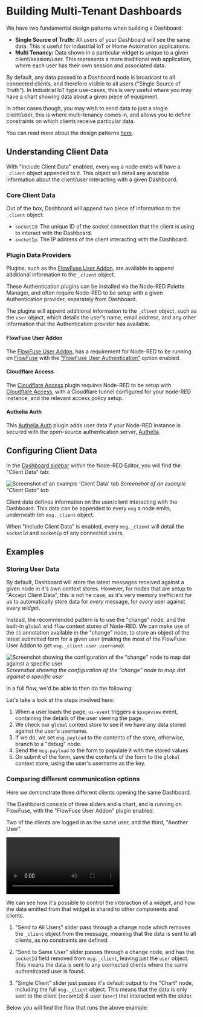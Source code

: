 <script setup>
    import { ref } from 'vue'
    import FlowViewer from '../components/FlowViewer.vue'
    import ExampleSlider from '../examples/multi-tenancy.json'
    import ExampleForm from '../examples/multi-tenancy-form.json'

    const examples = ref({
      'multi-tenant-slider': ExampleSlider,
      'multi-tenant-form': ExampleForm
    })
</script>

# Building Multi-Tenant Dashboards

We have two fundamental design patterns when building a Dashboard:

- **Single Source of Truth:** All users of your Dashboard will see the same data. This is useful for industrial IoT or Home Automation applications.
- **Multi Tenancy:** Data shown in a particular widget is unique to a given client/session/user. This represents a more traditional web application, where each user has their own session and associated data.

By default, any data passed to a Dashboard node is broadcast to all connected clients, and therefore visible to all users ("Single Source of Truth"). In Industrial IoT type use-cases, this is very useful where you may have a chart showing data about a given piece of equipment.

In other cases though, you may wish to send data to just a single client/user, this is where multi-tenancy comes in, and allows you to define constraints on which clients receive particular data.

You can read more about the design patterns [here](../getting-started.md#design-patterns).

## Understanding Client Data

With "Include Client Data" enabled, every `msg` a node emits will have a `_client` object appended to it. This object will detail any available information about the client/user interacting with a given Dashboard.

### Core Client Data

Out of the box, Dashboard will append two piece of information to the `_client` object:

- `socketId`: The unique ID of the socket connection that the client is using to interact with the Dashboard.
- `socketIp`: The IP address of the client interacting with the Dashboard.

### Plugin Data Providers

Plugins, such as the [FlowFuse User Addon](https://flowfuse.com/blog/2024/04/displaying-logged-in-users-on-dashboard/), are available to append additional information to the `_client` object. 

These Authentication plugins can be installed via the Node-RED Palette Manager, and often require Node-RED to be setup with a given Authentication provider, separately from Dashboard.

The plugins will append additional information to the `_client` object, such as the `user` object, which details the user's name, email address, and any other information that the Authentication provider has available.

#### FlowFuse User Addon

The [FlowFuse User Addon](https://flows.nodered.org/node/@flowfuse/node-red-dashboard-2-user-addon), has a requirement for Node-RED to be running on [FlowFuse](https://flowfuse.com/) with the ["FlowFuse User Authentication"](https://flowfuse.com/docs/user/instance-settings/#flowfuse-user-authentication) option enabled.

#### Cloudflare Access

The [Cloudflare Access](https://flows.nodered.org/node/@fullmetal-fred/node-red-dashboard-2-cloudflare-auth) plugin requires Node-RED to be setup with [Cloudflare Access](https://www.cloudflare.com/en-gb/zero-trust/products/access/), with a Cloudflare tunnel configured for your node-RED instance, and the relevant access policy setup.

#### Authelia Auth

This [Authelia Auth]() plugin adds user data if your Node-RED instance is secured with the open-source authentication server, [Authelia](https://www.authelia.com/).

## Configuring Client Data

In the [Dashboard sidebar](./sidebar.md#client-data) within the Node-RED Editor, you will find the "Client Data" tab:

<img data-zoomable style="max-width: 400px; margin: auto;" src="/images/dashboard-sidebar-clientdata.png" alt="Screenshot of an example 'Client Data' tab"/>
<em>Screenshot of an example "Client Data" tab</em>

Client data defines information on the user/client interacting with the Dashboard. This data can be appended to every `msg` a node emits, underneath teh `msg._client` object.

When "Include Client Data" is enabled, every `msg._client` will detail the `socketId` and `socketIp` of any connected users. 

## Examples

### Storing User Data

By default, Dashboard will store the latest messages received against a given node in it's own context stores. However, for nodes that are setup to "Accept Client Data", this is not he case, as it's very memory inefficient for us to automatically store data for _every_ message, for _every_ user against every _widget_.

Instead, the recommended pattern is to use the "change" node, and the built-in `global` and `flow` context stores of Node-RED. We can make use of the `[]` annotation available in the "change" node, to store an object of the latest submitted form for a given user (making the most of the FlowFuse User Addon to get `msg._client.user.username`):

![Screenshot showing the configuration of the "change" node to map dat against a specific user](/images/multiuser-context-store.png "Screenshot showing the configuration of the 'change' node to map dat against a specific user")
_Screenshot showing the configuration of the "change" node to map dat against a specific user_

In a full flow, we'd be able to then do the following:

<FlowViewer :flow="examples['multi-tenant-form']" height="300px"/>


Let's take a look at the steps involved here:

1. When a user loads the page, `ui-event` triggers a `$pageview` event, containing the details of the user viewing the page. 
2. We check our `global` context store to see if we have any data stored against the user's username.
3. If we do, we set `msg.payload` to the contents of the store, otherwise, branch to a "debug" node.
4. Send the `msg.payload` to the form to populate it with the stored values
5. On submit of the form, save the contents of the form to the `global` context store, using the user's username as the key.

### Comparing different communication options

Here we demonstrate three different clients opening the same Dashboard.

The Dashboard consists of three sliders and a chart, and is running on FlowFuse, with the "FlowFuse User Addon" plugin enabled.

Two of the clients are logged in as the same user, and the third, "Another User".

<video controls>
    <source src="https://github.com/FlowFuse/node-red-dashboard/assets/99246719/76601b4c-8d25-451c-b04f-e5ee4cf7efb0" type="video/mp4">
    Your browser does not support the video tag.
</video>

We can see how it's possible to control the interaction of a widget, and how the data emitted from that widget is shared to other components and clients.

1. "Send to All Users" slider pass through a change node which removes the `_client` object from the message, meaning that the data is sent to all clients, as no constraints are defined.

2. "Send to Same User" slider passes through a change node, and has the `socketId` field removed from `msg._client`, leaving just the `user` object. This means the data is sent to any connected clients where the same authenticated user is found.

3. "Single Client" slider just passes it's default output to the "Chart" node, including the full `msg._client` object. This means that the data is only sent to the client (`socketId`) & user (`user`) that interacted with the slider.

Below you will find the flow that runs the above example:

<FlowViewer :flow="examples['multi-tenant-slider']" height="300px"/>

